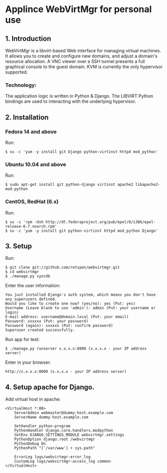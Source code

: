 # Applince WebVirtMgr for personal use

## 1. Introduction

WebVirtMgr is a libvirt-based Web interface for managing virtual machines. It allows you to create and configure new domains, and adjust a domain's resource allocation. A VNC viewer over a SSH tunnel presents a full graphical console to the guest domain. KVM is currently the only hypervisor supported.

### Technology:

The application logic is written in Python & Django. The LIBVIRT Python bindings are used to interacting with the underlying hypervisor.


## 2. Installation

### Fedora 14 and above

Run:

    $ su -c 'yum -y install git Django python-virtinst httpd mod_python'

### Ubuntu 10.04 and above

Run:

    $ sudo apt-get install git python-django virtinst apache2 libapache2-mod-python

### CentOS, RedHat (6.x)

Run:

    $ su -c 'rpm -Uvh http://dl.fedoraproject.org/pub/epel/6/i386/epel-release-6-7.noarch.rpm'
    $ su -c 'yum -y install git python-virtinst httpd mod_python Django'

## 3. Setup

Run: 
    
    $ git clone git://github.com/retspen/webvirtmgr.git
    $ cd webvirtmgr
    $ ./manage.py syncdb

Enter the user information:

    You just installed Django's auth system, which means you don't have any superusers defined.
    Would you like to create one now? (yes/no): yes (Put: yes)
    Username (Leave blank to use 'admin'): admin (Put: your username or login)
    E-mail address: username@domain.local (Put: your email)
    Password: xxxxxx (Put: your password)
    Password (again): xxxxxx (Put: confirm password)
    Superuser created successfully.

Run app for test:

    $ ./manage.py runserver x.x.x.x:8000 (x.x.x.x - your IP address server)
    
Enter in your browser:
    
    http://x.x.x.x:8000 (x.x.x.x - your IP address server)

## 4. Setup apache for Django.

Add virtual host in apache:

    <VirtualHost *:80>
        ServerAdmin webmaster@dummy-host.example.com
        ServerName dummy-host.example.com

        SetHandler python-program
        PythonHandler django.core.handlers.modpython
        SetEnv DJANGO_SETTINGS_MODULE webvirtmgr.settings
        PythonOption django.root /webvirtmgr
        PythonDebug On
        PythonPath "['/var/www'] + sys.path"
        
        ErrorLog logs/webvirtmgr-error_log
        CustomLog logs/webvirtmgr-access_log common
    </VirtualHost>    
